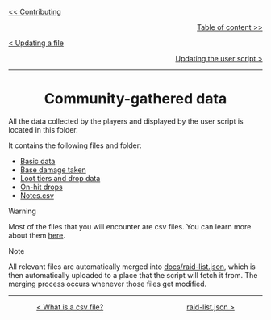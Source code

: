 <div align="left">
  
  [<< Contributing](/CONTRIBUTING.md)
  
</div>

<div align="right">
  
  [Table of content >>](table-of-content.md)
  
</div>

<div align="left">
  
  [< Updating a file](updating-a-file.md)
  
</div>

<div align="right">

  [Updating the user script >](updating-user-script.md)
  
</div>

<hr>

<div align="center">

# Community-gathered data

</div>

All the data collected by the players and displayed by the user script is located in this folder.

It contains the following files and folder:
* [Basic data](basic-data-folder.md)
* [Base damage taken](base-damage-taken-folder.md)
* [Loot tiers and drop data](loot-tiers-folder.md)
* [On-hit drops](on-hit-drops-folder.md)
* [Notes.csv](notes-csv.md)

> [!WARNING]
> Most of the files that you will encounter are csv files. You can learn more about them [here](what-is-a-csv-file.md).

> [!NOTE]
> All relevant files are automatically merged into [docs/raid-list.json](documentation/raid-list-json.md), which is then automatically uploaded to a place that the script will fetch it from. The merging process occurs whenever those files get modified.

<hr>

<div align="center">
  
  [< What is a csv file?](what-is-a-csv-file.md) $~~~~~~~~~~~~~~~~~~~~~~~~~~~~~~~~~~~~~~~~$ [raid-list.json >](raid-list-json.md)
  
</div>
